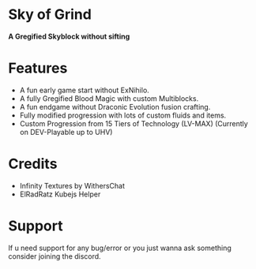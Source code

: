 # Sky of Grind
**A Gregified Skyblock without sifting**



# Features
- A fun early game start without ExNihilo.
- A fully Gregified Blood Magic with custom Multiblocks.
- A fun endgame without Draconic Evolution fusion crafting.
- Fully modified progression with lots of custom fluids and items.
- Custom Progression from 15 Tiers of Technology (LV-MAX) (Currently on DEV-Playable up to UHV)
# Credits
- Infinity Textures by WithersChat
- ElRadRatz Kubejs Helper
# Support
If u need support for any bug/error or you just wanna ask something consider joining the discord.

